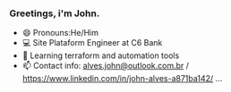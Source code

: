 ### Greetings, i'm John.


- 😄 Pronouns:He/Him
- 💻 Site Plataform Engineer at C6 Bank
- 🌱 Learning terraform and automation tools
- 📫 Contact info: alves.john@outlook.com.br / https://www.linkedin.com/in/john-alves-a871ba142/ ...



